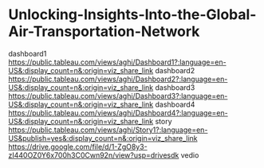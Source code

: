 # Unlocking-Insights-Into-the-Global-Air-Transportation-Network
dashboard1 https://public.tableau.com/views/aghi/Dashboard1?:language=en-US&:display_count=n&:origin=viz_share_link
dashboard2 https://public.tableau.com/views/aghi/Dashboard2?:language=en-US&:display_count=n&:origin=viz_share_link
dashboard3 https://public.tableau.com/views/aghi/Dashboard3?:language=en-US&:display_count=n&:origin=viz_share_link
dashboard4 https://public.tableau.com/views/aghi/Dashboard4?:language=en-US&:display_count=n&:origin=viz_share_link
story https://public.tableau.com/views/aghi/Story1?:language=en-US&publish=yes&:display_count=n&:origin=viz_share_link
https://drive.google.com/file/d/1-ZgO8y3-zI440OZ0Y6x700h3C0Cwn92n/view?usp=drivesdk vedio
